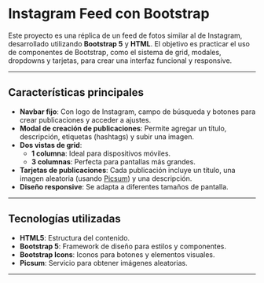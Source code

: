 # Instagram Feed con Bootstrap

Este proyecto es una réplica de un feed de fotos similar al de Instagram, desarrollado utilizando **Bootstrap 5** y **HTML**. El objetivo es practicar el uso de componentes de Bootstrap, como el sistema de grid, modales, dropdowns y tarjetas, para crear una interfaz funcional y responsive.

---

## Características principales

- **Navbar fijo**: Con logo de Instagram, campo de búsqueda y botones para crear publicaciones y acceder a ajustes.
- **Modal de creación de publicaciones**: Permite agregar un título, descripción, etiquetas (hashtags) y subir una imagen.
- **Dos vistas de grid**:
  - **1 columna**: Ideal para dispositivos móviles.
  - **3 columnas**: Perfecta para pantallas más grandes.
- **Tarjetas de publicaciones**: Cada publicación incluye un título, una imagen aleatoria (usando [Picsum](https://picsum.photos)) y una descripción.
- **Diseño responsive**: Se adapta a diferentes tamaños de pantalla.

---

## Tecnologías utilizadas

- **HTML5**: Estructura del contenido.
- **Bootstrap 5**: Framework de diseño para estilos y componentes.
- **Bootstrap Icons**: Iconos para botones y elementos visuales.
- **Picsum**: Servicio para obtener imágenes aleatorias.

---

